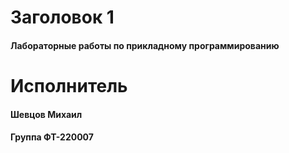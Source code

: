 # Заголовок 1
#### Лабораторные работы по прикладному программированию
# Исполнитель
#### Шевцов Михаил
#### Группа ФТ-220007
